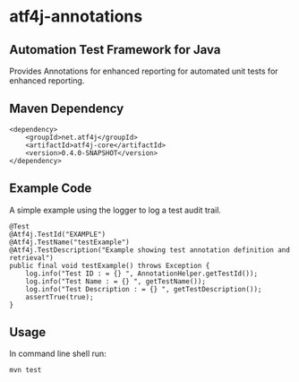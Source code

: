 # atf4j-annotations

## Automation Test Framework for Java

Provides Annotations for enhanced reporting for automated unit tests for enhanced reporting.

## Maven Dependency

	<dependency>
		<groupId>net.atf4j</groupId>
		<artifactId>atf4j-core</artifactId>
		<version>0.4.0-SNAPSHOT</version>
	</dependency>

## Example Code

A simple example using the logger to log a test audit trail.

	@Test
	@Atf4j.TestId("EXAMPLE")
	@Atf4j.TestName("testExample")
	@Atf4j.TestDescription("Example showing test annotation definition and retrieval")
	public final void testExample() throws Exception {
		log.info("Test ID : = {} ", AnnotationHelper.getTestId());
		log.info("Test Name : = {} ", getTestName());
		log.info("Test Description : = {} ", getTestDescription());
		assertTrue(true);
	}

## Usage

In command line shell run:

    mvn test
